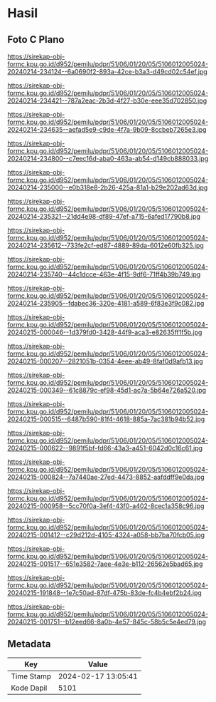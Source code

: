 # Hasil

## Foto C Plano

https://sirekap-obj-formc.kpu.go.id/d952/pemilu/pdpr/51/06/01/20/05/5106012005024-20240214-234124--6a0690f2-893a-42ce-b3a3-d49cd02c54ef.jpg

https://sirekap-obj-formc.kpu.go.id/d952/pemilu/pdpr/51/06/01/20/05/5106012005024-20240214-234421--787a2eac-2b3d-4f27-b30e-eee35d702850.jpg

https://sirekap-obj-formc.kpu.go.id/d952/pemilu/pdpr/51/06/01/20/05/5106012005024-20240214-234635--aefad5e9-c9de-4f7a-9b09-8ccbeb7265e3.jpg

https://sirekap-obj-formc.kpu.go.id/d952/pemilu/pdpr/51/06/01/20/05/5106012005024-20240214-234800--c7eec16d-aba0-463a-ab54-d149cb888033.jpg

https://sirekap-obj-formc.kpu.go.id/d952/pemilu/pdpr/51/06/01/20/05/5106012005024-20240214-235000--e0b318e8-2b26-425a-81a1-b29e202ad63d.jpg

https://sirekap-obj-formc.kpu.go.id/d952/pemilu/pdpr/51/06/01/20/05/5106012005024-20240214-235321--21dd4e98-df89-47ef-a715-6afed17790b8.jpg

https://sirekap-obj-formc.kpu.go.id/d952/pemilu/pdpr/51/06/01/20/05/5106012005024-20240214-235612--733fe2cf-ed87-4889-89da-6012e60fb325.jpg

https://sirekap-obj-formc.kpu.go.id/d952/pemilu/pdpr/51/06/01/20/05/5106012005024-20240214-235740--44c1dcce-463e-4f15-9df6-71ff4b39b749.jpg

https://sirekap-obj-formc.kpu.go.id/d952/pemilu/pdpr/51/06/01/20/05/5106012005024-20240214-235905--fdabec36-320e-4181-a589-6f83e3f9c082.jpg

https://sirekap-obj-formc.kpu.go.id/d952/pemilu/pdpr/51/06/01/20/05/5106012005024-20240215-000046--1d379fd0-3428-44f9-aca3-e82635ff1f5b.jpg

https://sirekap-obj-formc.kpu.go.id/d952/pemilu/pdpr/51/06/01/20/05/5106012005024-20240215-000207--2821051b-0354-4eee-ab49-8faf0d9afb13.jpg

https://sirekap-obj-formc.kpu.go.id/d952/pemilu/pdpr/51/06/01/20/05/5106012005024-20240215-000349--61c8879c-ef98-45d1-ac7a-5b64e726a520.jpg

https://sirekap-obj-formc.kpu.go.id/d952/pemilu/pdpr/51/06/01/20/05/5106012005024-20240215-000515--6487b590-81f4-4618-885a-7ac381b94b52.jpg

https://sirekap-obj-formc.kpu.go.id/d952/pemilu/pdpr/51/06/01/20/05/5106012005024-20240215-000622--9891f5bf-fd66-43a3-a451-6042d0c16c61.jpg

https://sirekap-obj-formc.kpu.go.id/d952/pemilu/pdpr/51/06/01/20/05/5106012005024-20240215-000824--7a7440ae-27ed-4473-8852-aafddff9e0da.jpg

https://sirekap-obj-formc.kpu.go.id/d952/pemilu/pdpr/51/06/01/20/05/5106012005024-20240215-000958--5cc70f0a-3ef4-43f0-a402-8cec1a358c96.jpg

https://sirekap-obj-formc.kpu.go.id/d952/pemilu/pdpr/51/06/01/20/05/5106012005024-20240215-001412--c29d212d-4105-4324-a058-bb7ba70fcb05.jpg

https://sirekap-obj-formc.kpu.go.id/d952/pemilu/pdpr/51/06/01/20/05/5106012005024-20240215-001517--651e3582-7aee-4e3e-b112-26562e5bad65.jpg

https://sirekap-obj-formc.kpu.go.id/d952/pemilu/pdpr/51/06/01/20/05/5106012005024-20240215-191848--1e7c50ad-87df-475b-83de-fc4b4ebf2b24.jpg

https://sirekap-obj-formc.kpu.go.id/d952/pemilu/pdpr/51/06/01/20/05/5106012005024-20240215-001751--b12eed66-8a0b-4e57-845c-58b5c5e4ed79.jpg


## Metadata

| Key        | Value               |
| ---------- | ------------------- |
| Time Stamp | 2024-02-17 13:05:41 |
| Kode Dapil | 5101                |



